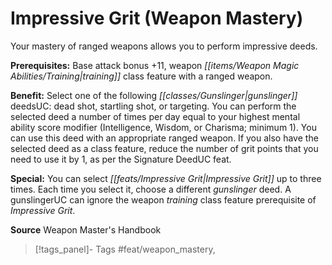 ﻿---
cssclass: [feats]

---
# Impressive Grit (Weapon Mastery)

Your mastery of ranged weapons allows you to perform impressive deeds.

**Prerequisites:** Base attack bonus +11, weapon _[[items/Weapon Magic Abilities/Training|training]]_ class feature with a ranged weapon.

**Benefit:** Select one of the following _[[classes/Gunslinger|gunslinger]]_ deedsUC: dead shot, startling shot, or targeting. You can perform the selected deed a number of times per day equal to your highest mental ability score modifier (Intelligence, Wisdom, or Charisma; minimum 1). You can use this deed with an appropriate ranged weapon. If you also have the selected deed as a class feature, reduce the number of grit points that you need to use it by 1, as per the Signature DeedUC feat.

**Special:** You can select _[[feats/Impressive Grit|Impressive Grit]]_ up to three times. Each time you select it, choose a different _gunslinger_ deed. A gunslingerUC can ignore the weapon _training_ class feature prerequisite of _Impressive Grit_.

**Source** Weapon Master's Handbook
>[!tags_panel]- Tags
> #feat/weapon_mastery, 